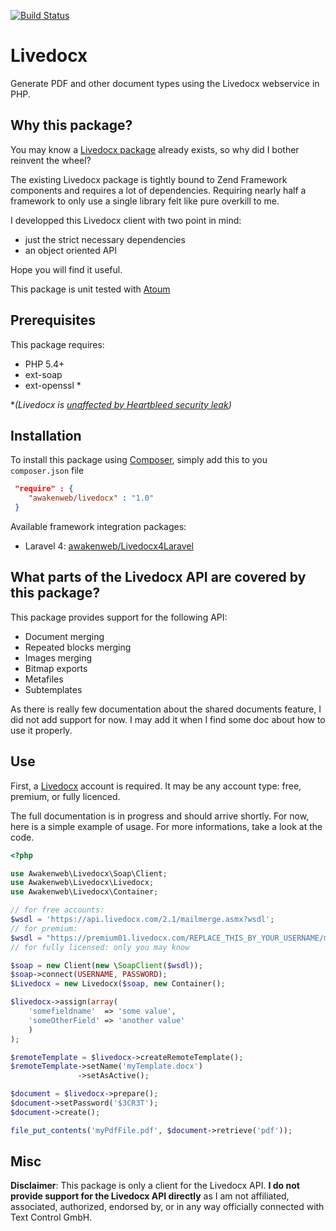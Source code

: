 [![Build Status](https://travis-ci.org/awakenweb/livedocx.svg?branch=master)](https://travis-ci.org/awakenweb/livedocx)

Livedocx
========
Generate PDF and other document types using the Livedocx webservice in PHP.

Why this package?
-----------------

You may know a [Livedocx package](https://github.com/zendframework/ZendService_LiveDocx) already exists, so why did I bother reinvent the wheel?

The existing Livedocx package is tightly bound to Zend Framework components and requires a lot of dependencies. Requiring nearly half a framework to only use a single library felt like pure overkill to me.

I developped this Livedocx client with two point in mind:

* just the strict necessary dependencies
* an object oriented API

Hope you will find it useful.

This package is unit tested with [Atoum](https://github.com/atoum/atoum)

Prerequisites
-------------

This package requires:

* PHP 5.4+
* ext-soap
* ext-openssl *

*_(Livedocx is [unaffected by Heartbleed security leak](https://filippo.io/Heartbleed/#api.livedocx.com))_

Installation
------------

To install this package using [Composer](https://getcomposer.org/), simply add this to you `composer.json` file
```json
 "require" : {
    "awakenweb/livedocx" : "1.0"
 }
```

Available framework integration packages: 
* Laravel 4: [awakenweb/Livedocx4Laravel](https://github.com/awakenweb/livedocx4laravel)

What parts of the Livedocx API are covered by this package?
-----------------------------------------------------------

This package provides support for the following API:

* Document merging
* Repeated blocks merging
* Images merging
* Bitmap exports
* Metafiles
* Subtemplates

As there is really few documentation about the shared documents feature, I did not add support for now. I may add it when I find some doc about how to use it properly.

Use
---

First, a [Livedocx](http://www.livedocx.com/) account is required. It may be any account type: free, premium, or fully licenced.

The full documentation is in progress and should arrive shortly. For now, here is a simple example of usage. For more informations, take a look at the code.

```php
<?php

use Awakenweb\Livedocx\Soap\Client;
use Awakenweb\Livedocx\Livedocx;
use Awakenweb\Livedocx\Container;

// for free accounts:
$wsdl = 'https://api.livedocx.com/2.1/mailmerge.asmx?wsdl';
// for premium:
$wsdl = "https://premium01.livedocx.com/REPLACE_THIS_BY_YOUR_USERNAME/mailmerge.asmx?WSDL"
// for fully licensed: only you may know

$soap = new Client(new \SoapClient($wsdl));
$soap->connect(USERNAME, PASSWORD);
$Livedocx = new Livedocx($soap, new Container();

$livedocx->assign(array(
    'somefieldname'  => 'some value',
    'someOtherField' => 'another value'
    )
);

$remoteTemplate = $livedocx->createRemoteTemplate();
$remoteTemplate->setName('myTemplate.docx')
               ->setAsActive();

$document = $livedocx->prepare();
$document->setPassword('$3CR3T');
$document->create();

file_put_contents('myPdfFile.pdf', $document->retrieve('pdf'));
```

Misc
----
__Disclaimer__:
This package is only a client for the Livedocx API.
__I do not provide support for the Livedocx API directly__ as I am not affiliated, associated, authorized, endorsed by, or in any way officially connected with Text Control GmbH.
